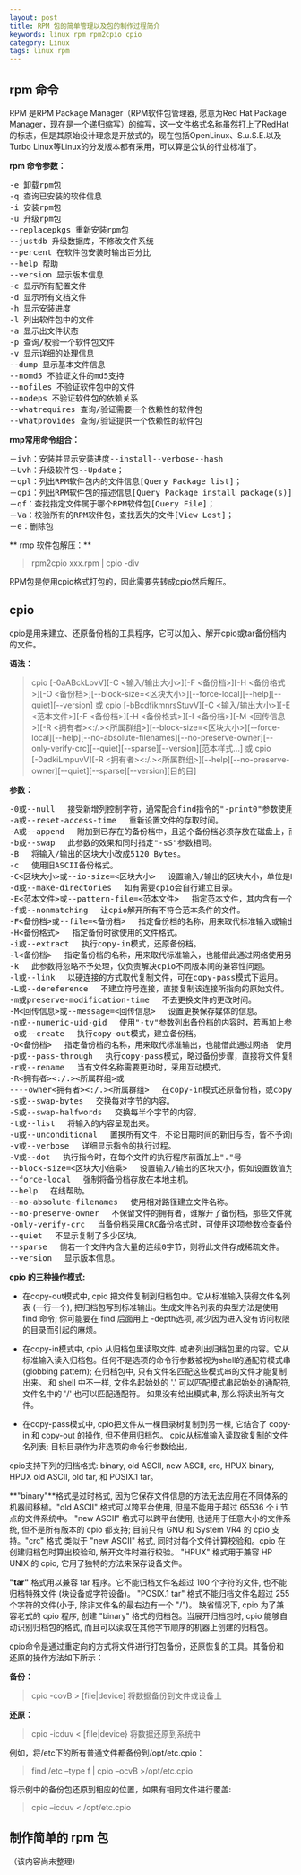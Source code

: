 ```yaml
---
layout: post
title: RPM 包的简单管理以及包的制作过程简介
keywords: linux rpm rpm2cpio cpio
category: Linux
tags: linux rpm
---
```


## rpm 命令
RPM 是RPM Package Manager（RPM软件包管理器, 愿意为Red Hat Package Manager，现在是一个递归缩写）的缩写，这一文件格式名称虽然打上了RedHat的标志，但是其原始设计理念是开放式的，现在包括OpenLinux、S.u.S.E.以及Turbo Linux等Linux的分发版本都有采用，可以算是公认的行业标准了。

**rpm 命令参数：**
<div class="hblock"><pre>
-e 卸载rpm包
-q 查询已安装的软件信息
-i 安装rpm包
-u 升级rpm包
--replacepkgs 重新安装rpm包
--justdb 升级数据库，不修改文件系统
--percent 在软件包安装时输出百分比
--help 帮助
--version 显示版本信息
-c 显示所有配置文件
-d 显示所有文档文件
-h 显示安装进度
-l 列出软件包中的文件
-a 显示出文件状态
-p 查询/校验一个软件包文件
-v 显示详细的处理信息
--dump 显示基本文件信息
--nomd5 不验证文件的md5支持
--nofiles 不验证软件包中的文件
--nodeps 不验证软件包的依赖关系
--whatrequires 查询/验证需要一个依赖性的软件包
--whatprovides 查询/验证提供一个依赖性的软件包
</pre></div>

**rmp常用命令组合：**
<div class="hblock"><pre>
－ivh：安装并显示安装进度--install--verbose--hash
－Uvh：升级软件包--Update；
－qpl：列出RPM软件包内的文件信息[Query Package list]；
－qpi：列出RPM软件包的描述信息[Query Package install package(s)]；
－qf：查找指定文件属于哪个RPM软件包[Query File]；
－Va：校验所有的RPM软件包，查找丢失的文件[View Lost]；
－e：删除包
</pre></div>

** rmp 软件包解压：**

> rpm2cpio xxx.rpm | cpio -div

RPM包是使用cpio格式打包的，因此需要先转成cpio然后解压。

## cpio
cpio是用来建立、还原备份档的工具程序，它可以加入、解开cpio或tar备份档内的文件。

**语法：**

> cpio [-0aABckLovV][-C <输入/输出大小>][-F <备份档>][-H <备份格式>][-O <备份档>][--block-size=<区块大小>][--force-local][--help][--quiet][--version] 或 cpio [-bBcdfikmnrsStuvV][-C <输入/输出大小>][-E <范本文件>][-F <备份档>][-H <备份格式>][-I <备份档>][-M <回传信息>][-R <拥有者><:/.><所属群组>][--block-size=<区块大小>][--force-local][--help][--no-absolute-filenames][--no-preserve-owner][--only-verify-crc][--quiet][--sparse][--version][范本样式...] 或 cpio [-0adkiLmpuvV][-R <拥有者><:/.><所属群组>][--help][--no-preserve-owner][--quiet][--sparse][--version][目的目]

**参数：**

<div class="hblock"><pre>
-0或--null 　接受新增列控制字符，通常配合find指令的"-print0"参数使用。
-a或--reset-access-time 　重新设置文件的存取时间。
-A或--append 　附加到已存在的备份档中，且这个备份档必须存放在磁盘上，而不能放置于磁带机里。
-b或--swap 　此参数的效果和同时指定"-sS"参数相同。
-B 　将输入/输出的区块大小改成5120 Bytes。
-c 　使用旧ASCII备份格式。
-C<区块大小>或--io-size=<区块大小> 　设置输入/输出的区块大小，单位是Byte。
-d或--make-directories 　如有需要cpio会自行建立目录。
-E<范本文件>或--pattern-file=<范本文件> 　指定范本文件，其内含有一个或多个范本样式，让cpio解开符合范本条件的文件，格式为每列一个范本样式。
-f或--nonmatching 　让cpio解开所有不符合范本条件的文件。
-F<备份档>或--file=<备份档> 　指定备份档的名称，用来取代标准输入或输出，也能借此通过网络使用另一台主机的保存设备存取备份档。
-H<备份格式> 　指定备份时欲使用的文件格式。
-i或--extract 　执行copy-in模式，还原备份档。
-l<备份档> 　指定备份档的名称，用来取代标准输入，也能借此通过网络使用另一台主机的保存设备读取备份档。
-k 　此参数将忽略不予处理，仅负责解决cpio不同版本间的兼容性问题。
-l或--link 　以硬连接的方式取代复制文件，可在copy-pass模式下运用。
-L或--dereference 　不建立符号连接，直接复制该连接所指向的原始文件。
-m或preserve-modification-time 　不去更换文件的更改时间。
-M<回传信息>或--message=<回传信息> 　设置更换保存媒体的信息。
-n或--numeric-uid-gid 　使用"-tv"参数列出备份档的内容时，若再加上参数"-n"，则会以用户识别码和群组识别码替代拥有者和群组名称列出文件清单。
-o或--create 　执行copy-out模式，建立备份档。
-O<备份档> 　指定备份档的名称，用来取代标准输出，也能借此通过网络　使用另一台主机的保存设备存放备份档。
-p或--pass-through 　执行copy-pass模式，略过备份步骤，直接将文件复制到目的目录。
-r或--rename 　当有文件名称需要更动时，采用互动模式。
-R<拥有者><:/.><所属群组>或
----owner<拥有者><:/.><所属群组> 　在copy-in模式还原备份档，或copy-pass模式复制文件时，可指定这些备份，复制的文件的拥有者与所属群组。
-s或--swap-bytes 　交换每对字节的内容。
-S或--swap-halfwords 　交换每半个字节的内容。
-t或--list 　将输入的内容呈现出来。
-u或--unconditional 　置换所有文件，不论日期时间的新旧与否，皆不予询问而直接覆盖。
-v或--verbose 　详细显示指令的执行过程。
-V或--dot 　执行指令时，在每个文件的执行程序前面加上"."号
--block-size=<区块大小倍乘> 　设置输入/输出的区块大小，假如设置数值为5，则区块大小为2500KB，若设置成10，则区块大小为5120KB，依次类推。
--force-local 　强制将备份档存放在本地主机。
--help 　在线帮助。
--no-absolute-filenames 　使用相对路径建立文件名称。
--no-preserve-owner 　不保留文件的拥有者，谁解开了备份档，那些文件就归谁所有。
-only-verify-crc 　当备份档采用CRC备份格式时，可使用这项参数检查备份档内的每个文件是否正确无误。
--quiet 　不显示复制了多少区块。
--sparse 　倘若一个文件内含大量的连续0字节，则将此文件存成稀疏文件。
--version 　显示版本信息。
</pre></div>

**cpio 的三种操作模式:**

- 在copy-out模式中, cpio 把文件复制到归档包中。它从标准输入获得文件名列表 (一行一个), 把归档包写到标准输出。生成文件名列表的典型方法是使用find 命令; 你可能要在 find 后面用上 -depth选项, 减少因为进入没有访问权限的目录而引起的麻烦。

- 在copy-in模式中, cpio 从归档包里读取文件, 或者列出归档包里的内容。它从标准输入读入归档包。任何不是选项的命令行参数被视为shell的通配符模式串 (globbing pattern); 在归档包中, 只有文件名匹配这些模式串的文件才能复制出来。 和 shell 中不一样, 文件名起始处的 '.' 可以匹配模式串起始处的通配符, 文件名中的 '/' 也可以匹配通配符。 如果没有给出模式串, 那么将读出所有文件。

- 在copy-pass模式中, cpio把文件从一棵目录树复制到另一棵, 它结合了 copy-in 和 copy-out 的操作, 但不使用归档包。 cpio从标准输入读取欲复制的文件名列表; 目标目录作为非选项的命令行参数给出。

cpio支持下列的归档格式: binary, old ASCII, new ASCII, crc, HPUX binary, HPUX old ASCII, old tar, 和 POSIX.1 tar。

**"binary"**格式是过时格式, 因为它保存文件信息的方法无法应用在不同体系的机器间移植。"old ASCII" 格式可以跨平台使用, 但是不能用于超过 65536 个 i 节点的文件系统中。 "new ASCII" 格式可以跨平台使用, 也适用于任意大小的文件系统, 但不是所有版本的 cpio 都支持; 目前只有 GNU 和 System VR4 的 cpio 支持。"crc" 格式 类似于 "new ASCII" 格式, 同时对每个文件计算校验和。cpio 在创建归档包时算出校验和, 解开文件时进行校验。 "HPUX" 格式用于兼容 HP UNIX 的 cpio, 它用了独特的方法来保存设备文件。

**"tar"** 格式用以兼容 tar 程序。它不能归档文件名超过 100 个字符的文件, 也不能归档特殊文件 (块设备或字符设备)。 "POSIX.1 tar" 格式不能归档文件名超过 255 个字符的文件(小于, 除非文件名的最右边有一个 "/")。
缺省情况下, cpio 为了兼容老式的 cpio 程序, 创建 "binary" 格式的归档包。当展开归档包时, cpio 能够自动识别归档包的格式, 而且可以读取在其他字节顺序的机器上创建的归档包。

cpio命令是通过重定向的方式将文件进行打包备份，还原恢复的工具。其备份和还原的操作方法如下所示：

**备份：**
> cpio -covB > [file|device] 将数据备份到文件或设备上

**还原：**

> cpio -icduv < [file|device} 将数据还原到系统中

例如，将/etc下的所有普通文件都备份到/opt/etc.cpio：

> find /etc –type f | cpio –ocvB >/opt/etc.cpio

将示例中的备份包还原到相应的位置，如果有相同文件进行覆盖:

> cpio –icduv < /opt/etc.cpio

## 制作简单的 rpm 包
（该内容尚未整理）

